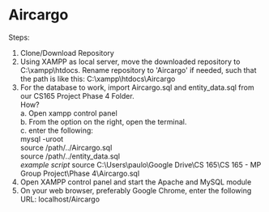 # Aircargo

Steps:

1. Clone/Download Repository
2. Using XAMPP as local server, move the downloaded repository to C:\xampp\htdocs. 
	Rename repository to 'Aircargo' if needed, such that the path is like this: 
	C:\xampp\htdocs\Aircargo
3. For the database to work, import Aircargo.sql and entity_data.sql from our CS165 Project Phase 4 Folder.  
	How?  
	a. Open xampp control panel  
	b. From the option on the right, open the terminal.  
	c. enter the following:   
	mysql -uroot    
	source /path/../Aircargo.sql   
	source /path/../entity_data.sql  
	*example script* source C:\Users\paulo\Google Drive\CS 165\CS 165 - MP Group Project\Phase 4\Aircargo.sql  
4. Open XAMPP control panel and start the Apache and MySQL module
5. On your web browser, preferably Google Chrome, enter the following URL: localhost/Aircargo
